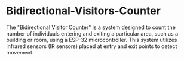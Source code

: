# Bidirectional-Visitors-Counter
The "Bidirectional Visitor Counter" is a system designed to count the number of individuals entering and exiting a particular area, such as a building or room, using a ESP-32 microcontroller. This system utilizes infrared sensors (IR sensors) placed at entry and exit points to detect movement.
